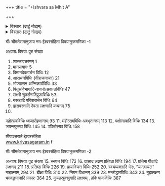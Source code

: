 +++
title = "+Ishvara sa Mhit A"

+++


<details><summary>विस्तारः (द्रष्टुं नोद्यम्)</summary>

Critically edited by
SriPancharatra Agama Vidwan
Sri. U. Ve. K.Sriraman Battacharyar

KRIYASAGARAM Vol. – 25
(Devanagari)

First re-print:   2017  
(SRIMAD RAMANUJAR 1000)

Published on the event of:

For Copies Contact:
Sri Pancharatra Agama Vidwan
Sri. U. Ve. K.Sriraman Battacharyar,
CG1-214, East Adayavalanjan St,
Srirangam, Trichy, Tamil-Nadu.
Mobile No:  +91-97917-02035,  +91-70943-26771.
www.kriyasagaram.in
sriramanbattachar@gmail.com
October 11, 12, 13  2017 at Srirangam
श्रीपाञ्चरात्रे ईश्वरसंहिता  
a  www.kriyasagaram.in  
ஶ்ரீ:
ஶ்ரீமதேராமானுஜாயநம:

</details>

<details><summary>विस्तारः (द्रष्टुं नोद्यम्)</summary>

श्रीपाञ्चरात्रे ईश्वरसंहिता  
முன்னுரை
नमस्सकलकल्याणदायिने चक्रपाणये ।
विषयार्णवमग्नानां समुद्धरणहेतवे ।
பகவச்சாஸ்த்ரமென்று புகழ்பெற்ற ஶ்ரீபாஞ்சராத்ர ஆகமம் சுமார் 1 1/2 ஒன்றரை
கோடி ஸ்லோகங்கள் உடையது என்றும், அதையே எம்பெருமான் 5 லக்ஷம்
ஸ்லோகங்களாக சுருக்கி ஸகல ஜீவகோடிகளும் முக்தியென்றும், மோக்ஷமென்றும்
கூறப்படுகின்ற உத்தமமான கதியை அடைவதற்காக கூறப்பட்ட சாஸ்த்ரம்
ஶ்ரீபாஞ்சராத்ர ஆகமம். அதிலும் ஸகல வேதங்களுக்கும், சாஸ்த்ரங்களுக்கு
முன்னதானதும், வேர்பாகமானதுமான சாஸ்த்ரம்.  
இது “அஷ்டோத்தர ஸஹஸ்ராணி அஷ்டோத்தரசதாநிச” என்னுமாப்போலே
பற்பல ஸம்ஹிதைகளை உள்ளடக்கிய சாஸ்த்ரம். அதிலும் ஸாத்வதம், பௌஷ்கரம்,
ஜயாக்யமென்னும் மூன்று ஸம்ஹிதைகள் முதல் முதலாக வெளிவந்தவையென்றும்
அதனுடைய வ்யாக்யாந ரூபமானதும், உள் கருத்துக்களை வெளியிடுவதுமான
ஸம்ஹிதைகள் ஈஶ்வர, பாரமேஶ்வர, பாத்ம ஸம்ஹிதைகள் என்று பெரியோர்கள்
கூறுவர்.
விஷ்ணுகாயத்ரியின் முதல் மந்த்ரமானதும், மந்த்ரரத்னமென்று
புகழ்பெற்றதுமான திரு அஷ்டாக்ஷர மந்த்ரத்தின் உட்பொருளை உரைப்பதுமான
ஸம்ஹிதை ஈஶ்வரஸம்ஹிதை இது.
அதிலும் ஶ்ரீராமனாலும், க்ருஷ்ணனாலும் பலராமனலும் பூஜிக்கப்பட்ட
திருநாராயணபுரமென்னும் க்ஷேத்ரத்திற்கே உரியதான ஸம்ஹிதை இதுவே.

श्रीपाञ्चरात्रे ईश्वरसंहिता  
www.kriyasagaram.in       b
அதிலும் பரமபுருஷனான ஶ்ரீமன்நாராயணனே தானே ஆசார்யனுமாயும் தானே
சீடனுமாயுமிருந்து உபதேசித்து அநுஷ்டித்துக்காட்டியதால் இதற்கு
ஈஸ்வரஸம்ஹிதையென்னும் பெயர்வந்ததாம். (ஆதாரம்  ஈஸ்வரஸம்ஹிதை 1ம்
அத்யாயம்)
वक्ता साक्षादीश्वरोऽस्य श्रोता सङ्कर्षणः प्रभुः ॥  68
किं वर्ण्यतेऽस्य माहात्म्यं सात्वतस्य मुनीश्वराः ।  
अतस्साक्षादीश्वरोक्तशास्त्राणां द्विजपुङ्गवाः ॥  6 9
सारभूतं विशेषेण सात्वतार्थोपपादकम्
।  
ईश्वराख्यमिदं तन्त्रं साक्षात्सङ्कर्षणाच्छ्रुतम्
॥  70
வக்தா ஸாக்ஷாதீ₃ஶ்வரோ(அ)ஸ்ய ஶ்ரோதா ஸங்கர்ஷண: ப்ரபு₄: ॥   68
கிம் வர்ண்யதே(அ)ஸ்ய மாஹாத்ம்யம் ஸாத்வதஸ்ய முனீஶ்வரா: ।   
அதஸ்ஸாக்ஷாதீ₃ஶ்வரோக்தஶாஸ்த்ராணாம் த்₃விஜபுங்க₃வா: ॥   6 9
ஸாரபூ₄தம் விஶேஷேண ஸாத்வதார்தோ₂பபாத₃கம் ।   
ஈஶ்வராக்₂யமித₃ம் தந்த்ரம் ஸாக்ஷாத்ஸங்கர்ஷணாச்ச்₂ருதம் ॥   70

இந்த ஸம்ஹிதையின் உள் விஷயங்களை கூர்ந்துநோக்கினால் பற்பல
ஸந்தேஹங்களுக்கு தெளிவு பெறலாம். உதாரணத்திற்கு பிராட்டியாரின்
பெருமைகளையும் திருவாராதன, உத்ஸவாதி முறைகளையும் தெளிவுபடக்கூறிய
முதல்ஸம்ஹிதை இது தான்.

.அதிலும் எந்த ஒரு ஸந்நதியிலும் ஏற்படும் பூஜாலோபாதி
ப்ராயச்சித்தவிதிகளையும், க்ராமத்தில் ஏற்படும் சிலதோஷங்களும் அதற்கான
க்ராமசாந்தி விதாநம், யாதவாசல மஹிமை, ந்ருஸிம்ஹக்ஷேத்ர வைபவம், கல்யாண
ஸரஸ் வைபவங்கள் இன்னும் பற்பல விஷயங்களை எளிமையாகக்கூறும் ஸம்ஹிதை
ஈஶ்வர ஸம்ஹிதை.  
श्रीपाञ्चरात्रे ईश्वरसंहिता  
c  www.kriyasagaram.in  
இவ்வாறு இன்னும் பற்பல புகழ்வாய்ந்த இந்த ஸம்ஹிதை முதன்முதலில்
தெலுகுலிபியில் 1890ம் ஆண்டு ஶ்ரீ.உ..வே பார்தஸாரதி ஐயங்கார் ஸ்வாமி மூலமும்,
அடுத்து ஶ்ரீ.உ.வே ப்ரதிவாதிபயங்கரம் அநந்தாச்சார்ஸ்வாமி மூலம் 1923ம் வருடம்
தேவநாகரிலிபியில் வெளிவந்துள்ளது. அடுத்து ஆங்கில விளக்கத்துடன் 5 பாகமாக
ஶ்ரீ ஆப்டே அவர்கள் மூலம் வெளிவந்திருக்கிறது.  
ஆனால் அடியேன் இந்த ஸம்ஹிதையை நீண்ட நாட்களாக எளிய முறையில்
மூன்று அக்ஷரங்களில் தேவநாகரி, தமிழ், க்ரந்தம் போன்ற அக்ஷரங்களிலும்
வெளிக்கொணரவேண்டும் என்று ஆசைப்பட்டேன். அதை திருவரங்கனும் ,
திருநாரணனும், திருவுக்கும் திருவாகியசெல்வனும் தலைக்கட்டிக்
கொடுத்திருக்கிறார்கள்.  
அதிலும் இந்த நூல் நல்லமுறையில் வெளிக்கொண்டு வருவதற்கு பரம
விஶ்வாஸத்துனும், அன்புடனும் பொருளுதவிசெய்து அச்சிட்டுக்கொடுத்த
திருப்பூர் க்ளாஸிக் போலோ (Classic polo - Thiruppur) நிறுவனத்தார்
ஸகலவிதமான நற்பாக்கியங்கள் பற்பல பெறவேண்டுமாய் திருநாரணன் தாளைப்பற்றி
ப்ரார்த்திக்கிறேன். இதுபோல் இன்னும் பல ஆகம ஸம்ஹிதை நூல்கள் வெளிவர
ப்ரார்த்திக்கிறேன்.

இந்த நூல் நல்லமுறையில் வெளிவர வேண்டுமென்று திருத்திப்பணிகொண்ட
மேல்கோட்டை ஶ்ரீ.உ.வே நரஸராஜ பட்டர் ஸ்வாமிக்கும்,
ஶ்ரீரங்கம் ஶ்ரீ.உ.வே திருநாராயணன் ஸ்வாமிக்கும் க்ருதக்ஞதையை
தெரிவித்துக்கொள்கிறேன்.

श्रीपाञ्चरात्रे ईश्वरसंहिता  
www.kriyasagaram.in       d

ஶ்ரீ பகவத்ராமாநுஜரின் ஆயிரமாவது திருநக்ஷத்ர மஹோத்ஸவத்தில்
வெளிவருவது ஆசார்யனுக்கு மிகுந்த மகிழ்ச்சியை அளிக்கக்கூடியதாகும்.

தாஸன்.
தேரழுந்தூர்.க. ஶ்ரீராமன் பட்டாச்சார்யார். ஶ்ரீரங்கம்

</details>

श्रीः
श्रीमतेरामानुजाय नमः
ईश्वरसंहिता विषयानुक्रमणिका -1

अध्यायः विषयाः पुट संख्या
1.  शास्त्रावतरणम्
    1
2.  मानसयागः 5
3.  विमानदेवतार्चन विधिः 12
4.  आराधनविधिः  (नीराजनान्तः) 21
5.  भोज्यासन अग्निकार्यविधिः 33
6.  पितृसंविभागादि-शयनोत्सवान्तविधिः 47
7.  लक्ष्मी सुदर्शनादिपूजाविधिः 53
8.  गरुडादि परिवारार्चन विधिः 64
9.  द्वारावरणादि देवता लक्षणादि कथनम्
    75
10.
महोत्सवविधिः ध्वजारोहणान्तम्
93
11.
महोत्सवविधिः अवभृतान्तम्
113
12.
पक्षोत्सवादि विधिः 134
13.
जयन्त्युत्सव विधिः 145
14.
पवित्रोत्सव विधिः 158

श्रीपाञ्चरात्रे ईश्वरसंहिता  
www.kriyasagaram.in       f

श्रीः
श्रीमतेरामानुजाय नमः
ईश्वरसंहिता विषयानुक्रमणिका -2

अध्यायः विषयाः पुट संख्या
15.
स्नपन विधिः 173
16.
प्रासाद लक्षण प्रतिष्ठा विधिः 194
17.
प्रतिमा पीठादि लक्षणम्
211
18.
प्रतिष्ठा विधिः 226
19.
प्रायाश्चित्त विधिः 252
20.
स्वयंव्यक्तादि भेदः, “यादवाचल” माहात्म्यम्
294
21.
दीक्षा विधिः 310
22.
नियम विधानम्
339
23.
मन्त्रोद्धारविधिः 343
24.
मुद्रालक्षण भगवद्ध्यानादि प्रकारः 364
25.
कुण्डस्रुक्स्रुवादि लक्षणम्
, हविः पाकविधिः 387
